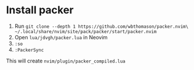 # Install packer
1. Run `git clone --depth 1 https://github.com/wbthomason/packer.nvim\
 ~/.local/share/nvim/site/pack/packer/start/packer.nvim`
1. Open `lua/jdvgh/packer.lua` in Neovim
1. `:so`
1. `:PackerSync`

This will create `nvim/plugin/packer_compiled.lua`

